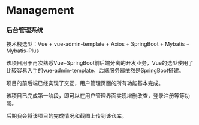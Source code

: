 # Management
### 后台管理系统

技术栈选型：Vue + vue-admin-template + Axios + SpringBoot + Mybatis + Mybatis-Plus

该项目用于再次熟悉Vue+SpringBoot前后端分离的开发业务，Vue的选型使用了比较容易入手的vue-admin-template，后端服务器依然是SpringBoot搭建。

项目的前后端已经实现了交互，用户管理页面的所有功能基本完成。

该项目已完成第一阶段，即可以在用户管理界面实现增删改查，登录注册等等功能。

后期我会将该项目的完成情况和截图上传到该仓库。
